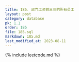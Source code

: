 ```yaml
---
title: 185. 部门工资前三高的所有员工
layout: post
category: database
pk: 1.1
order: 185
file: 185.sql
markdown: 185.md
last_modified_at: 2023-08-11
---
```


{% include leetcode.md %}
